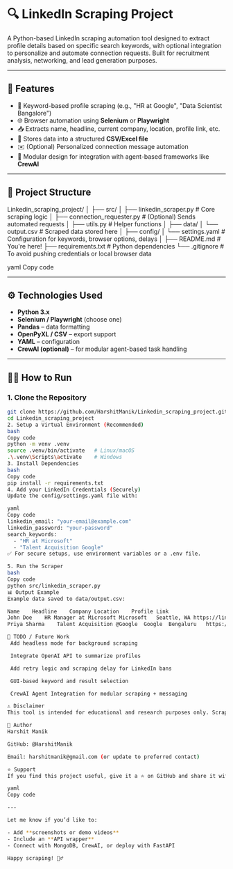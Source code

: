 # 🔍 LinkedIn Scraping Project

A Python-based LinkedIn scraping automation tool designed to extract profile details based on specific search keywords, with optional integration to personalize and automate connection requests. Built for recruitment analysis, networking, and lead generation purposes.

---

## 🚀 Features

- 🔑 Keyword-based profile scraping (e.g., "HR at Google", "Data Scientist Bangalore")
- 🌐 Browser automation using **Selenium** or **Playwright**
- 📥 Extracts name, headline, current company, location, profile link, etc.
- 📄 Stores data into a structured **CSV/Excel file**
- ✉️ (Optional) Personalized connection message automation
- 🧠 Modular design for integration with agent-based frameworks like **CrewAI**

---

## 📁 Project Structure

Linkedin_scraping_project/
│
├── src/
│ ├── linkedin_scraper.py # Core scraping logic
│ ├── connection_requester.py # (Optional) Sends automated requests
│ ├── utils.py # Helper functions
│
├── data/
│ └── output.csv # Scraped data stored here
│
├── config/
│ └── settings.yaml # Configuration for keywords, browser options, delays
│
├── README.md # You're here!
├── requirements.txt # Python dependencies
└── .gitignore # To avoid pushing credentials or local browser data

yaml
Copy code

---

## ⚙️ Technologies Used

- **Python 3.x**
- **Selenium / Playwright** (choose one)
- **Pandas** – data formatting
- **OpenPyXL / CSV** – export support
- **YAML** – configuration
- **CrewAI (optional)** – for modular agent-based task handling

---

## 🧑‍💻 How to Run

### 1. Clone the Repository

```bash
git clone https://github.com/HarshitManik/Linkedin_scraping_project.git
cd Linkedin_scraping_project
2. Setup a Virtual Environment (Recommended)
bash
Copy code
python -m venv .venv
source .venv/bin/activate   # Linux/macOS
.\.venv\Scripts\activate    # Windows
3. Install Dependencies
bash
Copy code
pip install -r requirements.txt
4. Add your LinkedIn Credentials (Securely)
Update the config/settings.yaml file with:

yaml
Copy code
linkedin_email: "your-email@example.com"
linkedin_password: "your-password"
search_keywords:
  - "HR at Microsoft"
  - "Talent Acquisition Google"
✅ For secure setups, use environment variables or a .env file.

5. Run the Scraper
bash
Copy code
python src/linkedin_scraper.py
📊 Output Example
Example data saved to data/output.csv:

Name	Headline	Company	Location	Profile Link
John Doe	HR Manager at Microsoft	Microsoft	Seattle, WA	https://linkedin.com/in/johndoe
Priya Sharma	Talent Acquisition @Google	Google	Bengaluru	https://linkedin.com/in/priyasharma

📌 TODO / Future Work
 Add headless mode for background scraping

 Integrate OpenAI API to summarize profiles

 Add retry logic and scraping delay for LinkedIn bans

 GUI-based keyword and result selection

 CrewAI Agent Integration for modular scraping + messaging

⚠️ Disclaimer
This tool is intended for educational and research purposes only. Scraping LinkedIn may violate their Terms of Service. Use responsibly and at your own risk.

🧠 Author
Harshit Manik

GitHub: @HarshitManik

Email: harshitmanik@gmail.com (or update to preferred contact)

⭐️ Support
If you find this project useful, give it a ⭐️ on GitHub and share it with others!

yaml
Copy code

---

Let me know if you’d like to:

- Add **screenshots or demo videos**
- Include an **API wrapper**
- Connect with MongoDB, CrewAI, or deploy with FastAPI

Happy scraping! 🕵️‍♂️
